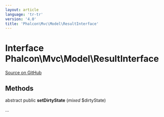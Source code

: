 ```yaml
---
layout: article
language: 'tr-tr'
version: '4.0'
title: 'Phalcon\Mvc\Model\ResultInterface'
---
```

# Interface **Phalcon\Mvc\Model\ResultInterface**

<a href="https://github.com/phalcon/cphalcon/tree/v4.0.0/phalcon/mvc/model/resultinterface.zep" class="btn btn-default btn-sm">Source on GitHub</a>

## Methods

abstract public **setDirtyState** (*mixed* $dirtyState)

...